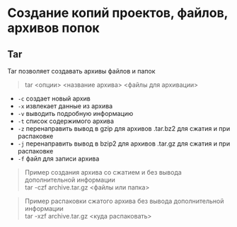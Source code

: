 Создание копий проектов, файлов, архивов попок
===========
## Tar
Tar позволяет создавать архивы файлов и папок
>tar <опции> <название архива> <файлы для архивации>
* `-c` создает новый архив
* `-x` извлекает данные из архива
* `-v` выводить подробную информацию
* `-t` список содержимого архива
* `-z` перенаправить вывод в gzip для архивов .tar.bz2 для сжатия и при распаковке
* `-j` перенаправить вывод в bzip2 для архивов .tar.gz для сжатия и при распаковке
* `-f` файл для записи архива 

>Пример создания архива со сжатием и без вывода дополнительной информации  
>tar -czf archive.tar.gz <файлы или папка>

>Пример распаковки сжатого архива без вывода дополнительной информации  
>tar -xzf archive.tar.gz <куда распаковать>
